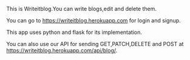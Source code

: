 This is Writeitblog.You can write blogs,edit and delete them.

You can go to https://writeitblog.herokuapp.com for login and signup.

This app uses python and flask for its implementation.

You can also use our API for sending GET,PATCH,DELETE and POST at 
https://writeitblog.herokuapp.com/api/blog/.

